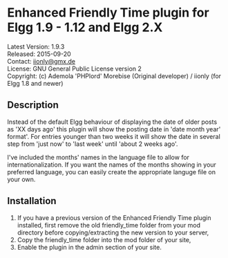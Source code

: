 Enhanced Friendly Time plugin for Elgg 1.9 - 1.12 and Elgg 2.X
==============================================================

Latest Version: 1.9.3  
Released: 2015-09-20  
Contact: iionly@gmx.de  
License: GNU General Public License version 2  
Copyright: (c) Ademola 'PHPlord' Morebise (Original developer) / iionly (for Elgg 1.8 and newer)


Description
-----------

Instead of the default Elgg behaviour of displaying the date of older posts as 'XX days ago' this plugin will show the posting date in 'date month year' format'. For entries younger than two weeks it will show the date in several step from 'just now' to 'last week' until 'about 2 weeks ago'.

I've included the months' names in the language file to allow for internationalization. If you want the names of the months showing in your preferred language, you can easily create the appropriate languge file on your own.


Installation
------------

1. If you have a previous version of the Enhanced Friendly Time plugin installed, first remove the old friendly_time folder from your mod directory before copying/extracting the new version to your server,
2. Copy the friendly_time folder into the mod folder of your site,
3. Enable the plugin in the admin section of your site.
